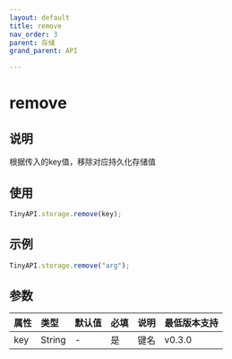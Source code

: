 ```yaml
---
layout: default
title: remove
nav_order: 3
parent: 存储
grand_parent: API

---
```


# remove
## 说明
根据传入的key值，移除对应持久化存储值

## 使用
```javascript
TinyAPI.storage.remove(key);
```

## 示例
```javascript
TinyAPI.storage.remove("arg");
```
    
## 参数

| 属性 | 类型 | 默认值 | 必填 | 说明 | 最低版本支持 |
|:----|:----|:------|:-----|:----|:-----------|
| key | String | - | 是 | 键名 | v0.3.0 |
